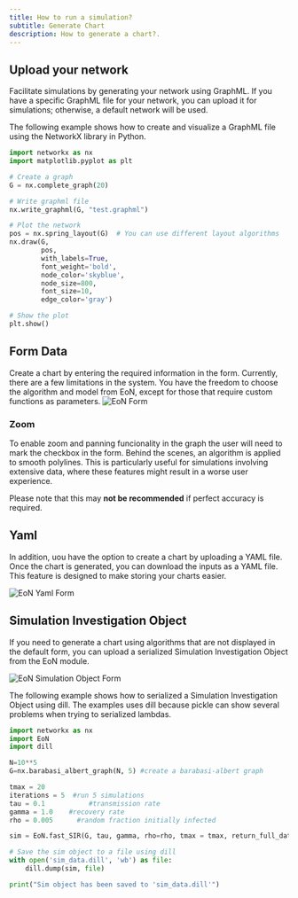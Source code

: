 ```yaml
---
title: How to run a simulation?
subtitle: Generate Chart
description: How to generate a chart?.
---
```


## Upload your network

Facilitate simulations by generating your network using GraphML. If you have a specific GraphML file for your network, you can upload it for simulations; otherwise, a default network will be used.

The following example shows how to create and visualize a GraphML file using the NetworkX library in Python.

```python
import networkx as nx
import matplotlib.pyplot as plt

# Create a graph
G = nx.complete_graph(20)

# Write graphml file
nx.write_graphml(G, "test.graphml")

# Plot the network
pos = nx.spring_layout(G)  # You can use different layout algorithms
nx.draw(G,
        pos,
        with_labels=True,
        font_weight='bold',
        node_color='skyblue',
        node_size=800,
        font_size=10,
        edge_color='gray')

# Show the plot
plt.show()
```

## Form Data

Create a chart by entering the required information in the form. Currently, there are a few limitations in the system. You have the freedom to choose the algorithm and model from EoN, except for those that require custom functions as parameters.
![EoN Form](/images/eon-form.webp)

### Zoom

To enable zoom and panning funcionality in the graph the user will need to mark the checkbox in the form. Behind the scenes, an algorithm is applied to smooth polylines. This is particularly useful for simulations involving extensive data, where these features might result in a worse user experience.

Please note that this may **not be recommended** if perfect accuracy is required.

## Yaml

In addition, uou have the option to create a chart by uploading a YAML file. Once the chart is generated, you can download the inputs as a YAML file. This feature is designed to make storing your charts easier.

![EoN Yaml Form](/images/eon-yaml.webp)

## Simulation Investigation Object

If you need to generate a chart using algorithms that are not displayed in the default form, you can upload a serialized Simulation Investigation Object from the EoN module.

![EoN Simulation Object Form](/images/eon-sim.webp)

The following example shows how to serialized a Simulation Investigation Object using dill. The examples uses dill because pickle can show several problems when trying to serialized lambdas.

```python
import networkx as nx
import EoN
import dill

N=10**5
G=nx.barabasi_albert_graph(N, 5) #create a barabasi-albert graph

tmax = 20
iterations = 5  #run 5 simulations
tau = 0.1           #transmission rate
gamma = 1.0    #recovery rate
rho = 0.005      #random fraction initially infected

sim = EoN.fast_SIR(G, tau, gamma, rho=rho, tmax = tmax, return_full_data=True)

# Save the sim object to a file using dill
with open('sim_data.dill', 'wb') as file:
    dill.dump(sim, file)

print("Sim object has been saved to 'sim_data.dill'")

```
